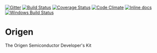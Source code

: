 [![Gitter](https://badges.gitter.im/Join%20Chat.svg)](https://gitter.im/Origen-SDK/users?utm_source=badge&utm_medium=badge&utm_campaign=pr-badge&utm_content=badge)
[![Build Status](https://travis-ci.org/Origen-SDK/origen.svg)](https://travis-ci.org/Origen-SDK/origen)
[![Coverage Status](https://coveralls.io/repos/Origen-SDK/origen/badge.svg?branch=master&service=github)](https://coveralls.io/github/Origen-SDK/origen?branch=master)
[![Code Climate](https://codeclimate.com/github/Origen-SDK/origen/badges/gpa.svg)](https://codeclimate.com/github/Origen-SDK/origen)
[![Inline docs](http://inch-ci.org/github/Origen-SDK/origen.svg)](http://inch-ci.org/github/Origen-SDK/origen)
[![Windows Build Status](https://ci.appveyor.com/api/projects/status/kaxs1al6i6g2ubjh?svg=true)](https://ci.appveyor.com/project/priyavadan/origen)

# Origen

The Origen Semiconductor Developer's Kit
